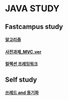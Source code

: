 JAVA STUDY
=============
## Fastcampus study
#### [알고리즘](https://github.com/JUWON-KEVIN-LEE/MY_JAVA_STUDY/tree/master/Algorithm)
#### [사전과제_MVC.ver](https://github.com/JUWON-KEVIN-LEE/MY_JAVA_STUDY/tree/master/Assignments)
#### [컬렉션 프레임워크](https://github.com/JUWON-KEVIN-LEE/MY_JAVA_STUDY/tree/master/Collection)

## Self study
#### [쓰레드 and 동기화](https://github.com/JUWON-KEVIN-LEE/MY_JAVA_STUDY/tree/master/Thread%20and%20Synchronization)
